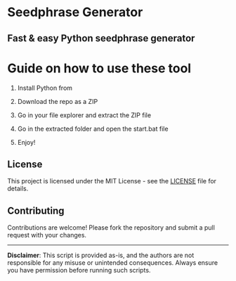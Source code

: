 # Seedphrase Generator    
   
## Fast & easy Python seedphrase generator  
      
# Guide on how to use these tool    
       
1. Install Python from  
 
2. Download the repo as a ZIP 

3. Go in your file explorer and extract the ZIP file   
    
4. Go in the extracted folder and open the start.bat file  
 
5. Enjoy!     
      
## License     
  
This project is licensed under the MIT License - see the [LICENSE](LICENSE) file for details.       
   
## Contributing  
    
Contributions are welcome! Please fork the repository and submit a pull request with your changes.     
    
---    
   
**Disclaimer**: This script is provided as-is, and the authors are not responsible for any misuse or unintended consequences. Always ensure you have permission before running such scripts.   